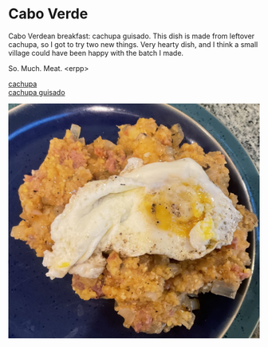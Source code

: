# Cabo Verde

Cabo Verdean breakfast: cachupa guisado. This dish is made from leftover cachupa, so I got to try two new things. Very hearty dish, and I think a small village could have been happy with the batch I made.

So. Much. Meat. &lt;erpp&gt;


[cachupa](https://www.food.com/recipe/cachupa-rica-344046)<br>
[cachupa guisado](https://www.crumbsnatched.com/cachupa-guisado-refogado-cape-verde/)

![Cachupa guisado](images/cabo_verde.jpeg)
